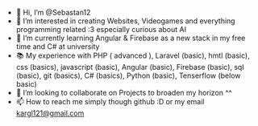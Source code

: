 - 👋 Hi, I’m @Sebastan12
- 👀 I’m interested in creating Websites, Videogames and everything programming related :3 especially curious about AI
- 🌱 I’m currently learning Angular & Firebase as a new stack in my free time and C# at university
- 📚 My experience with PHP ( advanced ), Laravel (basic), hmtl (basic), css (basics), javascript (basic), Angular (basic), Firebase (basic), sql (basic), git (basics), C# (basics), Python (basic), Tenserflow (below basic)
- 💞️ I’m looking to collaborate on Projects to broaden my horizon ^^
- 📫 How to reach me simply though github :D or my email kargl121@gmail.com

<!---
Sebastan12/Sebastan12 is a ✨ special ✨ repository because its `README.md` (this file) appears on your GitHub profile.
You can click the Preview link to take a look at your changes.
--->

